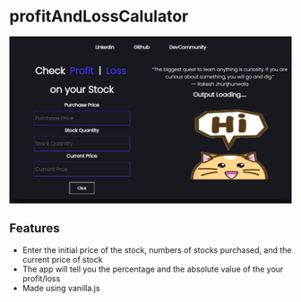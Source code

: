# profitAndLossCalulator

<img src="./Profit and loss.png" alt="" srcset="">

## Features
  
- Enter the initial price of the stock, numbers of stocks purchased, and the current price of stock
- The app will tell you the percentage and the absolute value of the your profit/loss
- Made using vanilla.js
